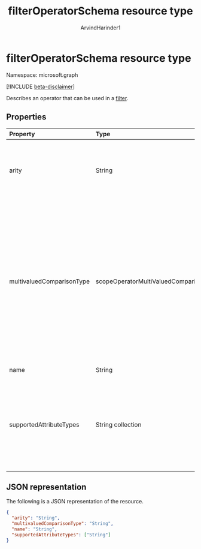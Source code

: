 ﻿---
title: "filterOperatorSchema resource type"
description: "Describes an operator that can be used in a filter."
localization_priority: Normal
doc_type: resourcePageType
author: "ArvindHarinder1"
ms.prod: "microsoft-identity-platform"
---

# filterOperatorSchema resource type

Namespace: microsoft.graph

[!INCLUDE [beta-disclaimer](../../includes/beta-disclaimer.md)]

Describes an operator that can be used in a [filter](synchronization-filter.md).

## Properties

| Property                  | Type                                   | Description                                                                                                                                                                                                                |
| :------------------------ | :------------------------------------- | :------------------------------------------------------------------------------------------------------------------------------------------------------------------------------------------------------------------------- |
| arity                     | String                                 | Arity of the operator. Possible values are: `Binary`, `Unary`. The default is `Binary`.                                                                                                                                    |
| multivaluedComparisonType | scopeOperatorMultiValuedComparisonType | Possible values are: `All`, `Any`. Applies only to multivalued attributes. `All` means that all values must satisfy the condition. `Any` means that at least one value has to satisfy the condition. The default is `All`. |
| name                      | String                                 | Operator name.                                                                                                                                                                                                             |
| supportedAttributeTypes   | String collection                      | Attribute types supported by the operator. Possible values are: `Boolean`, `Binary`, `Reference`, `Integer`, `String`.                                                                                                     |

## JSON representation

The following is a JSON representation of the resource.

<!-- {
  "blockType": "resource",
  "optionalProperties": [

  ],
  "@odata.type": "microsoft.graph.filterOperatorSchema"
}-->

```json
{
  "arity": "String",
  "multivaluedComparisonType": "String",
  "name": "String",
  "supportedAttributeTypes": ["String"]
}

```

<!-- uuid: 8fcb5dbc-d5aa-4681-8e31-b001d5168d79
2015-10-25 14:57:30 UTC -->

<!--
{
  "type": "#page.annotation",
  "description": "filterOperatorSchema resource",
  "keywords": "",
  "section": "documentation",
  "tocPath": "",
  "suppressions": []
}
-->
